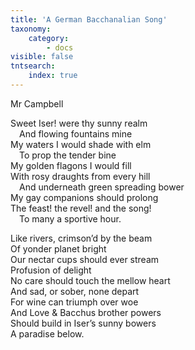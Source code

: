 ```yaml
---
title: 'A German Bacchanalian Song'
taxonomy:
    category:
        - docs
visible: false
tntsearch:
    index: true
---
```


<div class="author">Mr Campbell</div> 
  
Sweet Iser! were thy sunny realm  
&emsp;And flowing fountains mine  
My waters I would shade with elm  
&emsp;To prop the tender bine  
My golden flagons I would fill  
With rosy draughts from every hill  
&emsp;And underneath green spreading bower  
My gay companions should prolong  
The feast! the revel! and the song!  
&emsp;To many a sportive hour.  
 
Like rivers, crimson’d by the beam  
Of yonder planet bright  
Our nectar cups should ever stream  
Profusion of delight  
No care should touch the mellow heart  
And sad, or sober, none depart  
For wine can triumph over woe  
And Love & Bacchus brother powers  
Should build in Iser’s sunny bowers  
A paradise below.